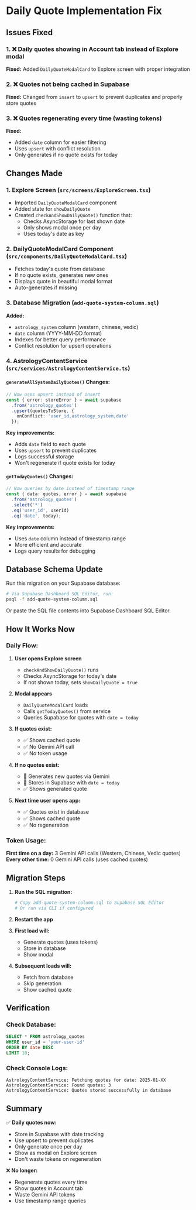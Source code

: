 # Daily Quote Implementation Fix

## Issues Fixed

### 1. ❌ Daily quotes showing in Account tab instead of Explore modal
**Fixed:** Added `DailyQuoteModalCard` to Explore screen with proper integration

### 2. ❌ Quotes not being cached in Supabase
**Fixed:** Changed from `insert` to `upsert` to prevent duplicates and properly store quotes

### 3. ❌ Quotes regenerating every time (wasting tokens)
**Fixed:** 
- Added `date` column for easier filtering
- Uses `upsert` with conflict resolution
- Only generates if no quote exists for today

## Changes Made

### 1. Explore Screen (`src/screens/ExploreScreen.tsx`)
- Imported `DailyQuoteModalCard` component
- Added state for `showDailyQuote`
- Created `checkAndShowDailyQuote()` function that:
  - Checks AsyncStorage for last shown date
  - Only shows modal once per day
  - Uses today's date as key

### 2. DailyQuoteModalCard Component (`src/components/DailyQuoteModalCard.tsx`)
- Fetches today's quote from database
- If no quote exists, generates new ones
- Displays quote in beautiful modal format
- Auto-generates if missing

### 3. Database Migration (`add-quote-system-column.sql`)
**Added:**
- `astrology_system` column (western, chinese, vedic)
- `date` column (YYYY-MM-DD format)
- Indexes for better query performance
- Conflict resolution for upsert operations

### 4. AstrologyContentService (`src/services/AstrologyContentService.ts`)

#### `generateAllSystemDailyQuotes()` Changes:
```typescript
// Now uses upsert instead of insert
const { error: storeError } = await supabase
  .from('astrology_quotes')
  .upsert(quotesToStore, {
    onConflict: 'user_id,astrology_system,date'
  });
```

**Key improvements:**
- Adds `date` field to each quote
- Uses `upsert` to prevent duplicates
- Logs successful storage
- Won't regenerate if quote exists for today

#### `getTodayQuotes()` Changes:
```typescript
// Now queries by date instead of timestamp range
const { data: quotes, error } = await supabase
  .from('astrology_quotes')
  .select('*')
  .eq('user_id', userId)
  .eq('date', today);
```

**Key improvements:**
- Uses `date` column instead of timestamp range
- More efficient and accurate
- Logs query results for debugging

## Database Schema Update

Run this migration on your Supabase database:

```bash
# Via Supabase Dashboard SQL Editor, run:
psql -f add-quote-system-column.sql
```

Or paste the SQL file contents into Supabase Dashboard SQL Editor.

## How It Works Now

### Daily Flow:

1. **User opens Explore screen**
   - `checkAndShowDailyQuote()` runs
   - Checks AsyncStorage for today's date
   - If not shown today, sets `showDailyQuote = true`

2. **Modal appears**
   - `DailyQuoteModalCard` loads
   - Calls `getTodayQuotes()` from service
   - Queries Supabase for quotes with `date = today`

3. **If quotes exist:**
   - ✅ Shows cached quote
   - ✅ No Gemini API call
   - ✅ No token usage

4. **If no quotes exist:**
   - 🔄 Generates new quotes via Gemini
   - 💾 Stores in Supabase with `date = today`
   - ✅ Shows generated quote

5. **Next time user opens app:**
   - ✅ Quotes exist in database
   - ✅ Shows cached quote
   - ✅ No regeneration

### Token Usage:

**First time on a day:** 3 Gemini API calls (Western, Chinese, Vedic quotes)
**Every other time:** 0 Gemini API calls (uses cached quotes)

## Migration Steps

1. **Run the SQL migration:**
   ```bash
   # Copy add-quote-system-column.sql to Supabase SQL Editor
   # Or run via CLI if configured
   ```

2. **Restart the app**

3. **First load will:**
   - Generate quotes (uses tokens)
   - Store in database
   - Show modal

4. **Subsequent loads will:**
   - Fetch from database
   - Skip generation
   - Show cached quote

## Verification

### Check Database:
```sql
SELECT * FROM astrology_quotes 
WHERE user_id = 'your-user-id' 
ORDER BY date DESC 
LIMIT 10;
```

### Check Console Logs:
```
AstrologyContentService: Fetching quotes for date: 2025-01-XX
AstrologyContentService: Found quotes: 3
AstrologyContentService: Quotes stored successfully in database
```

## Summary

✅ **Daily quotes now:**
- Store in Supabase with date tracking
- Use upsert to prevent duplicates
- Only generate once per day
- Show as modal on Explore screen
- Don't waste tokens on regeneration

❌ **No longer:**
- Regenerate quotes every time
- Show quotes in Account tab
- Waste Gemini API tokens
- Use timestamp range queries
